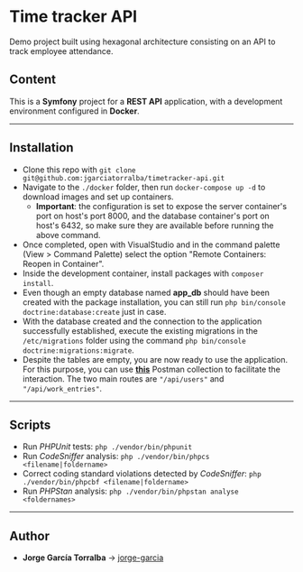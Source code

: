# Time tracker API
Demo project built using hexagonal architecture consisting on an API to track employee attendance.

## Content
This is a **Symfony** project for a **REST API** application, with a development environment configured in **Docker**.

---

## Installation
- Clone this repo with `git clone git@github.com:jgarciatorralba/timetracker-api.git`
- Navigate to the `./docker` folder, then run `docker-compose up -d` to download images and set up containers.
    - **Important**: the configuration is set to expose the server container's port on host's port 8000, and the database container's port on host's 6432, so make sure they are available before running the above command.
- Once completed, open with VisualStudio and in the command palette (View > Command Palette) select the option "Remote Containers: Reopen in Container".
- Inside the development container, install packages with `composer install`.
- Even though an empty database named **app_db** should have been created with the package installation, you can still run `php bin/console doctrine:database:create` just in case.
- With the database created and the connection to the application successfully established, execute the existing migrations in the `/etc/migrations` folder using the command `php bin/console doctrine:migrations:migrate`.
- Despite the tables are empty, you are now ready to use the application. For this purpose, you can use **[this](https://www.postman.com/jgarciatorralba/workspace/public/collection/11475793-331c8ff1-0ef0-49e0-b789-34c41e5bb2c2?action=share&creator=11475793)** Postman collection to facilitate the interaction. The two main routes are `"/api/users"` and `"/api/work_entries"`.

---

## Scripts
- Run *PHPUnit* tests: `php ./vendor/bin/phpunit`
- Run *CodeSniffer* analysis: `php ./vendor/bin/phpcs <filename|foldername>`
- Correct coding standard violations detected by *CodeSniffer*: `php ./vendor/bin/phpcbf <filename|foldername>`
- Run *PHPStan* analysis: `php ./vendor/bin/phpstan analyse <foldernames>`

---

## Author
- **Jorge García Torralba** &#8594; [jorge-garcia](https://github.com/jgarciatorralba)
